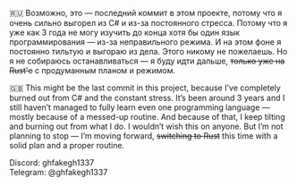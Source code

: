 🇷🇺 Возможно, это — последний коммит в этом проекте, потому что я очень сильно выгорел из C# и из-за постоянного стресса. Потому что я уже как 3 года не могу изучить до конца хотя бы один язык программирования — из-за неправильного режима. И на этом фоне я постоянно тильтую и выгораю из дела. Этого никому не пожелаешь. Но я не собираюсь останавливаться — я буду идти дальше, ~~только уже на Rust'е~~ с продуманным планом и режимом.

🇬🇧 This might be the last commit in this project, because I’ve completely burned out from C# and the constant stress. It’s been around 3 years and I still haven’t managed to fully learn even one programming language — mostly because of a messed-up routine. And because of that, I keep tilting and burning out from what I do. I wouldn’t wish this on anyone. But I’m not planning to stop — I’m moving forward, ~~switching to Rust~~ this time with a solid plan and a proper routine.

Discord: ghfakegh1337  
Telegram: @ghfakegh1337
